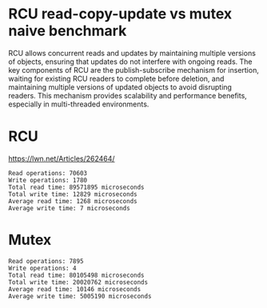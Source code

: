 # RCU read-copy-update vs mutex naive benchmark

RCU allows concurrent reads and updates by maintaining multiple versions of objects, ensuring that updates do not interfere with ongoing reads. The key components of RCU are the publish-subscribe mechanism for insertion, waiting for existing RCU readers to complete before deletion, and maintaining multiple versions of updated objects to avoid disrupting readers. This mechanism provides scalability and performance benefits, especially in multi-threaded environments.

# RCU

https://lwn.net/Articles/262464/

```
Read operations: 70603
Write operations: 1780
Total read time: 89571895 microseconds
Total write time: 12829 microseconds
Average read time: 1268 microseconds
Average write time: 7 microseconds
```

# Mutex

```
Read operations: 7895
Write operations: 4
Total read time: 80105498 microseconds
Total write time: 20020762 microseconds
Average read time: 10146 microseconds
Average write time: 5005190 microseconds
```